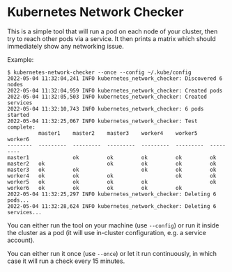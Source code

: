 Kubernetes Network Checker
==========================

This is a simple tool that will run a pod on each node of your cluster, then try to reach other pods via a service. It then prints a matrix which should immediately show any networking issue.

Example:

```
$ kubernetes-network-checker --once --config ~/.kube/config
2022-05-04 11:32:04,241 INFO kubernetes_network_checker: Discovered 6 nodes
2022-05-04 11:32:04,959 INFO kubernetes_network_checker: Created pods
2022-05-04 11:32:05,503 INFO kubernetes_network_checker: Created services
2022-05-04 11:32:10,743 INFO kubernetes_network_checker: 6 pods started
2022-05-04 11:32:25,067 INFO kubernetes_network_checker: Test complete:
          master1    master2    master3    worker4    worker5    worker6
--------  ---------  ---------  ---------  ---------  ---------  ---------
master1              ok         ok         ok         ok         ok
master2   ok                    ok         ok         ok         ok
master3   ok         ok                    ok         ok         ok
worker4   ok         ok         ok                    ok         ok
worker5   ok         ok         ok         ok                    ok
worker6   ok         ok         ok         ok         ok
2022-05-04 11:32:25,297 INFO kubernetes_network_checker: Deleting 6 pods...
2022-05-04 11:32:28,624 INFO kubernetes_network_checker: Deleting 6 services...
```

You can either run the tool on your machine (use `--config`) or run it inside the cluster as a pod (it will use in-cluster configuration, e.g. a service account).

You can either run it once (use `--once`) or let it run continuously, in which case it will run a check every 15 minutes.

